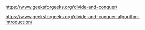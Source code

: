 https://www.geeksforgeeks.org/divide-and-conquer/

https://www.geeksforgeeks.org/divide-and-conquer-algorithm-introduction/


